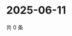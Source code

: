 # 2025-06-11

共 0 条

<!-- BEGIN ZHIHUVIDEO -->
<!-- 最后更新时间 Wed Jun 11 2025 07:10:54 GMT+0800 (China Standard Time) -->

<!-- END ZHIHUVIDEO -->
